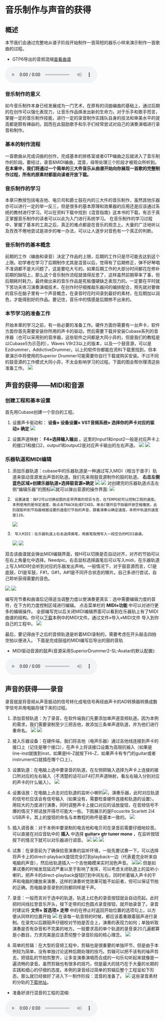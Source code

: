 # 音乐制作与声音的获得
## 概述
本节我们会通过完整地从谱子阶段开始制作一首简短的器乐小样来演示制作一首歌曲的过程。
- GTP6导出的音频混缩[查看曲谱](img/tutor2/n2.pdf)

<audio controls>
  <source src="audio/gtp.mp3" type="audio/mpeg">
  您的浏览器不支持 audio 元素。
</audio>

### 音乐制作的意义
如今音乐制作本身已经发展成为一门艺术，在原有的词曲编曲的基础上，通过后期的在创作可以强化表现力，让音乐作品焕发出新的生命力。对于乐手和歌手而言，掌握一定的音乐制作技能，进行一定的录音制作实践队自身的技法和审美水平的提高都是颇有裨益的。因而在此鼓励歌手和乐手们经常尝试对自己的演奏演唱进行录音和制作。

### 基本的制作流程
一首歌曲从完成词曲的创作，完成基本的排练室或者GTP编曲之后就进入了音乐制作的阶段。要经过，录音&MIDI编曲，混音，母带处理三个阶段才被观众所听到。
 **在本章中，我们将通过一个简单的三大件音乐从曲谱开始向你展现一首歌的完整制作过程，所有的原素材都面向读者开放下载。**

### 音乐制作的学习
本章只教授包括电吉他、电贝司和爵士鼓在内的三大件的音乐制作，虽然其他乐器亦可以进行一定的举一反三，但是很多的基本原理和效果器的应用还是应该通过系统的教材进行学习。可以在资料下载中找到《混音指南》这本书的下载，有志于真正掌握音乐制作的读者可以以此为入门进行系统学习。
在音乐制作的学习过程中，掌握了基本的工具之后，真正的难点都是在音乐的观念上。大量的广泛地听以及孜孜不倦地尝试是进步的唯一办法，可以让人逐步对音色有一个真正的判断。

### 音乐制作的基本概念
前期的工作（编曲和录音）决定了作品的上限，后期的工作只是尽可能去达到这个上限。初学者在学习了后期制作尤其是混音以后，觉得有了后期修正，弹不好琴唱不准调都不是大问题了，这是要吃大亏的。如果后期工作的大部分时间都花在修补前期的缺陷上，那么这个音乐制作流程就值得反思了，这样虽然前期草率了事，但后期耗时耗力，最终做出来的音乐作品是死板僵硬缺乏表现力的。一定要在平时就下苦功夫练习演奏演唱技术，在创作时仔细推敲乐器间的编排配合，预先就对要做的音乐在脑子里有一个声音概念，在录音时花时间录到最好的素材，在后期加以润色，才能得到好的作品。要记住，音乐中的情感是后期修不出来的。

### 本节学习的准备工作
开始本章的学习之前，有一些必要的准备工作。硬件方面你需要有一台声卡，软件方面你首先需要安装你所用的声卡的驱动，然后需要下载并安装Cubase系列的音序器（也可以采用别的音序器，这些软件之间都是大同小异的，但是我们的教程是以Cubase5为示范的），Waves V9r23以上的版本，以及一个鼓音源，可以是Ezdrummer，AddictiveDrummer。以上的软件你都能在资料下载里找到，但本章演示中将使用的Superior Drummer可能需要你自行下载或购买安装。不过不同的鼓音源的工作模式大同小异，不太会影响学习的过程。下面的图会帮你理清这些准备工作。
<img src="img/tutor2/n5.jpg">

## 声音的获得——MIDI和音源
### 创建工程和基本设置
首先用Cubase创建一个空白的工程。
1.    设置声卡驱动和： **设备&raquo; 设备设置&raquo; VST音频系统&raquo; 选择你的声卡对应的驱动&raquo; 确定**
    <img src="img/tutor2/2.jpg">

1.    设置声道映射： **F4&raquo;选择输入输出** 。这里的Input1和input2一般是对应声卡上的接口1和接口2，output1和output2是对应声卡输出的左右声道。
    <img class="col-sm-6" src="img/tutor2/3.jpg">
    <img class="col-sm-6" src="img/tutor2/4.jpg">


### 乐器轨道和MIDI编辑
1.    添加乐器轨道：cubase中的乐器轨道是一种通过写入MIDI（相当于谱子）轨道来驱动音源发出声音的轨道。我们先来用鼓音源制作的鼓的轨道。 **右击左侧蓝色区域&raquo;创建乐器轨道&raquo;选择鼓音源&raquo;确定**
      <img src="img/tutor2/5.jpg">
      <img src="img/tutor2/6.jpg">
      对创建完的乐器轨道点击左侧“编辑乐器”的图标<img src="img/tutor2/n2.jpg">就可以弹出音源的操作界面:
      <img src="img/tutor2/7.jpg">

1.      设置速度：按F2可以切换如图的走带界面的现实与否，在TEMPO初可以控制工程的速度。本例使用的是恒定速度，故点击TRACK处成FIXED。单击C键开启节拍器并按空格播放，此刻就能听到节拍器根据设置的速度打节拍的声音，跟着演奏以确定速度。本例中轨道的速度是110。
      <img src="img/tutor2/10.jpg">

1.      写入MIDI：在乐器轨道上右击选择画笔，用画笔拖拽写入一段空白的MIDI曲谱。
      <img src="img/tutor2/8.jpg">
      <img class="col-sm-6" src="img/tutor2/9.jpg">

双击该曲谱就会弹出MIDI编辑界面，按H可以切换是否自动对齐，对齐的节拍可以在右上角量化中选择。Needpic。右击鼠标选择画笔后可以写入midi，在乐器轨道上写入MIDI时会听到对应的乐器发出声响。一般情况下，对于鼓音源而言，C1是底鼓，D1是军鼓，F#1，G#1，A#1是不同开合状态的镲片。自己多进行尝试，自己聆听获得需要的音色。

<img class="col-sm-5" src="img/tutor2/11.jpg">
<img class="col-sm-5" src="img/tutor2/12.jpg">

编写完节奏和曲谱后记得适当调整力度以使演奏更真实：选中需要编辑力度的音符，在下方的力度控制区域进行编辑。
点击菜单栏的 **MIDI&raquo;功能**  中可以对进行更多的编辑操作。
全部编写完以后关闭MIDI编辑界面可以看到在乐器轨上有了MIDI曲谱的结构。你可以<a href="download/drum.mid">下载</a>本例中的MIDI文件。通过文件&raquo;导入&raquo;MIDI文件 导入到你自己的工程中。
<img src="img/tutor2/13.jpg">

最后，要记得由于之后的音频轨道是听着MIDI录制的，需要考虑在开头敲击四拍空拍以便进入。
下面是完成鼓组的MIDI编写后导出的鼓的音轨
- MIDI驱动音源的鼓声(音源采用SuperiorDrummer2-SL-Avatar的默认配置):
<audio controls>
  <source src="audio/drum.mp3" type="audio/mpeg">
  您的浏览器不支持 audio 元素。
</audio>

## 声音的获得——录音
录音就是将音频从声音振动的信号转化成电信号再经由声卡的AD转换器转换成数字信号并用电脑存储下来的过程。

1.    添加音频轨道：为了录音，在软件端我们先要添加单声道音频轨道。因为本例的需求，我们需要录制至少三把吉他，故添加三条单声道轨道，并为他们进行重命名。
     <img src="img/tutor2/14.jpg">
     <img src="img/tutor2/15.jpg">

1.   接入乐器设备：在硬件端，我们将吉他（电声乐器）通过吉他线连接到声卡的接口上（记住是哪个接口），在声卡上将该接口设置为高阻抗输入（如果是line-inst就拨到inst，如果是Hi-Z就按下Hi-Z，如果声卡有专门的guitar或者instrument口就插在哪个口上）。

1.   设置轨道：在电脑上选中要录音的轨道，在左侧把输入选择为声卡上连接的接口所对应的左右输入（不清楚的话可以F4打开声道映射，看左右输入分别对应的声卡的什么输入）。
     <img src="img/tutor2/16.jpg">

1.    设置话放：在电脑上点击对应轨道的监听小喇叭<img src="img/tutor2/n7.jpg">，演奏乐器，此时对应轨道的信号栏应该会有信号输入（如果没有，需要检查硬件连接和轨道的设置）。用较大的力度进行演奏，同时调整声卡上接口对应的话放旋钮，在音频信号不爆的情况下把话放开得尽可能大一些。下图展示的是Focusrite Scarlett 2i4 USB声卡。其上的旋钮的命名与本教程的称呼是基本一致的。
     <img src="img/tutor2/n6.jpg">

1.    插入调音表：对于本例中要录制的电吉他和电贝司在录音前需要仔细地较音。可以直接在对应音轨中的 **插入** 中选择 **guitar&raquo; gtr tuner mono** ，在监听按钮按下的情况下就可以对乐器进行调音。
    <img src="img/tutor2/23.jpg">
    <img src="img/tutor2/18.jpg">
    <img src="img/tutor2/19.jpg">

1.   试奏：在录音前为了确保拾音演奏的监听环境，一般先要试奏一下。可以选择将声卡上的direct-playback旋钮完全打到playback一边（代表着完全听来自电脑的声音），然后给轨道插入一个吉他箱模来实时润色声音。
     <img  src="img/tutor2/21.jpg"><img class="col-sm-8 img-self-zoom" src="img/tutor2/22.jpg"> 但是如果试奏的时候发现延迟严重以至于影响了发挥，可以考虑关闭轨道上的监听小喇叭，把声卡的direct-playback旋钮打到中间左右，同时听着输入声卡的干声和电脑的播放来演奏，这样的演奏听觉效果可能不如前者，但可以保证节拍的正确。而电脑录音录到的则都同样是干声。

1.   录音：一般而言对于选中的轨道，轨道上红色的录音按钮就会自动亮起。此时把时间线拉至音乐开头，按下走带的红色圆点录音按钮，就开始录音了。录音时建议将  **文件&raquo; 首选项&raquo; 走带**  中的在停止时返回开始位置的选项勾上，以方便从同样的位置开始 <img class="img-tutor2 img-self-zoom" src="img/tutor2/n1.jpg"> 在录每一轨音频的时候，都应该着重跟着鼓声进行录制。在录完以后跟鼓声仔细校对节拍是否合上，演奏的表现力如何；单独听取演奏是否有杂音和不完美的地方。一般要求高的单个轨道的录音录20几遍都算是小数目，力求完美是应该贯彻整个录音阶段的核心理念。 <img src="img/tutor2/20.jpg">

1. 简单的剪辑：在大型的音频工程中，剪辑也是很重要的单独环节，但是由于本例较为简单，没有单独讨论这种后期处理的技巧。剪辑可以把不该有的噪声剪去，把错乱的节拍剪整齐，让多变演奏演唱而合成的一句乐句听起来就像是一遍流畅的录音。虽然剪辑也有很多的技巧，但是最大的技巧在于大量的长期的实践和细心的仔细的态度。本例的录音经过简单的剪辑后整个工程呈如下形态，那么就已经做好了进入下一制作阶段：混音的准备了。
     <img src="img/tutor2/24.jpg">
     这些录音素材的分轨的<a href="download/Demo分轨.zip">下载地址</a>。

- 准备好进行混音的工程的混缩:
<audio controls>
  <source src="audio/PutTogether.mp3" type="audio/mpeg">
  您的浏览器不支持 audio 元素。
</audio>
